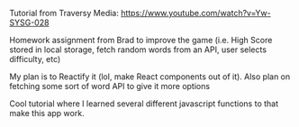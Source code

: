Tutorial from Traversy Media: https://www.youtube.com/watch?v=Yw-SYSG-028

Homework assignment from Brad to improve the game (i.e. High Score stored in local storage, fetch random words from an API,
user selects difficulty, etc)

My plan is to Reactify it (lol, make React components out of it). Also plan on fetching some sort of word API to give
it more options

Cool tutorial where I learned several different javascript functions to that make this app work.